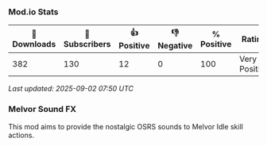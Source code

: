 ### Mod.io Stats
<!-- MODIO:START -->

| 💾 Downloads | 👤 Subscribers | 👍 Positive | 👎 Negative | % Positive | Rating |
|------------|-------------|------------|------------|------------|--------|
| 382 | 130 | 12 | 0 | 100 | Very Positive |

_Last updated: 2025-09-02 07:50 UTC_
<!-- MODIO:END -->

### Melvor Sound FX
This mod aims to provide the nostalgic OSRS sounds to Melvor Idle skill actions.


